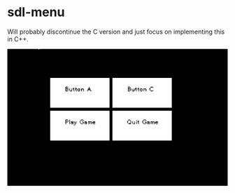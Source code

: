 # sdl-menu
Will probably discontinue the C version and just focus on implementing this in C++.

![Menu](img/btn.gif)
